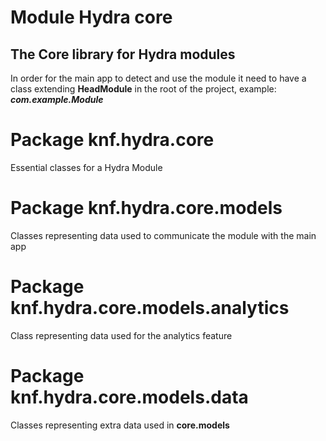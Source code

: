 # Module Hydra core
## The Core library for Hydra modules
In order for the main app to detect and use the module it need to have a class extending **HeadModule** in the root of the project, example: ***com.example.Module***

# Package knf.hydra.core
Essential classes for a Hydra Module

# Package knf.hydra.core.models
Classes representing data used to communicate the module with the main app

# Package knf.hydra.core.models.analytics
Class representing data used for the analytics feature

# Package knf.hydra.core.models.data
Classes representing extra data used in **core.models**

